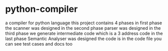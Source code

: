 # python-compiler
a compiler for python language
this project contains 4 phases
in first phase the scanner was designed
in the second phase parser was designed
in the third phase we generate intermediate code which is a 3 address code
in the last phase Semantic Analyser was designed
the code is in the code file
you can see test cases and docs too
